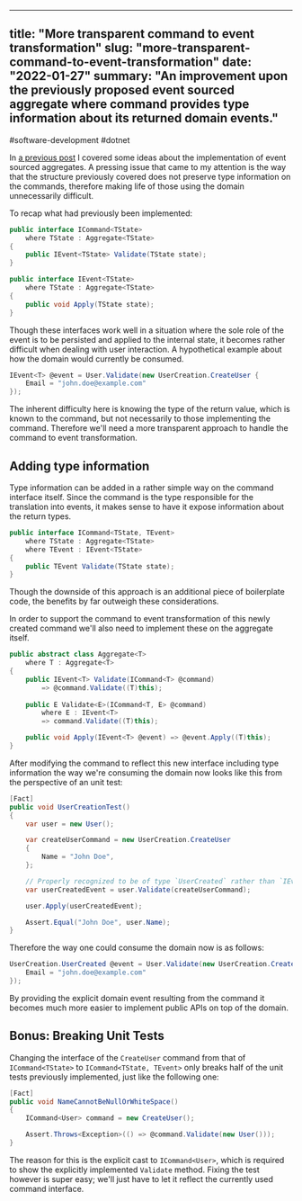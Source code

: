
---
title: "More transparent command to event transformation"
slug: "more-transparent-command-to-event-transformation"
date: "2022-01-27"
summary: "An improvement upon the previously proposed event sourced aggregate where command provides type information about its returned domain events."
---

#software-development #dotnet

In [a previous post](https://www.corstianboerman.com/blog/2022-01-20/event-sourced-aggregates) I covered some ideas about the implementation of event sourced aggregates. A pressing issue that came to my attention is the way that the structure previously covered does not preserve type information on the commands, therefore making life of those using the domain unnecessarily difficult.

To recap what had previously been implemented:

```csharp
public interface ICommand<TState>
    where TState : Aggregate<TState>
{
    public IEvent<TState> Validate(TState state);
} 
```

```csharp
public interface IEvent<TState>
    where TState : Aggregate<TState>
{
    public void Apply(TState state);
}
```

Though these interfaces work well in a situation where the sole role of the event is to be persisted and applied to the internal state, it becomes rather difficult when dealing with user interaction. A hypothetical example about how the domain would currently be consumed.

```csharp
IEvent<T> @event = User.Validate(new UserCreation.CreateUser {
	Email = "john.doe@example.com"
});
```

The inherent difficulty here is knowing the type of the return value, which is known to the command, but not necessarily to those implementing the command. Therefore we'll need a more transparent approach to handle the command to event transformation.

## Adding type information
Type information can be added in a rather simple way on the command interface itself. Since the command is the type responsible for the translation into events, it makes sense to have it expose information about the return types.

```csharp
public interface ICommand<TState, TEvent>
	where TState : Aggregate<TState>
	where TEvent : IEvent<TState>
{
	public TEvent Validate(TState state);
}
```

Though the downside of this approach is an additional piece of boilerplate code, the benefits by far outweigh these considerations.

In order to support the command to event transformation of this newly created command we'll also need to implement these on the aggregate itself.

```csharp
public abstract class Aggregate<T>
	where T : Aggregate<T>
{
	public IEvent<T> Validate(ICommand<T> @command)
		=> @command.Validate((T)this);
	
	public E Validate<E>(ICommand<T, E> @command) 
		where E : IEvent<T>
		=> command.Validate((T)this);

	public void Apply(IEvent<T> @event) => @event.Apply((T)this);
}
```

After modifying the command to reflect this new interface including type information the way we're consuming the domain now looks like this from the perspective of an unit test:

```csharp
[Fact]
public void UserCreationTest()
{
	var user = new User();

	var createUserCommand = new UserCreation.CreateUser
	{
		Name = "John Doe",
	};

	// Properly recognized to be of type `UserCreated` rather than `IEvent<User>`
	var userCreatedEvent = user.Validate(createUserCommand);

	user.Apply(userCreatedEvent);

	Assert.Equal("John Doe", user.Name);
}
```

Therefore the way one could consume the domain now is as follows:

```csharp
UserCreation.UserCreated @event = User.Validate(new UserCreation.CreateUser {
	Email = "john.doe@example.com"
});
```

By providing the explicit domain event resulting from the command it becomes much more easier to implement public APIs on top of the domain.

## Bonus: Breaking Unit Tests
Changing the interface of the `CreateUser` command from that of `ICommand<TState>` to `ICommand<TState, TEvent>` only breaks half of the unit tests previously implemented, just like the following one:

```csharp
[Fact]
public void NameCannotBeNullOrWhiteSpace()
{
	ICommand<User> command = new CreateUser();

	Assert.Throws<Exception>(() => @command.Validate(new User()));
}
```

The reason for this is the explicit cast to `ICommand<User>`, which is required to show the explicitly implemented `Validate` method. Fixing the test however is super easy; we'll just have to let it reflect the currently used command interface.
